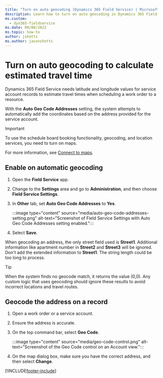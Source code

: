 ```yaml
---
title: "Turn on auto geocoding (Dynamics 365 Field Service) | MicrosoftDocs"
description: Learn how to turn on auto geocoding in Dynamics 365 Field Service
ms.custom: 
  - dyn365-fieldservice
ms.date: 09/08/2022
ms.topic: how-to
author: jshotts
ms.author: jasonshotts
---
```


# Turn on auto geocoding to calculate estimated travel time

Dynamics 365 Field Service needs latitude and longitude values for service account records to estimate travel times when scheduling a work order to a resource.
  
With the **Auto Geo Code Addresses** setting, the system attempts to automatically add the coordinates based on the address provided for the service account.  
  
> [!IMPORTANT]
> To use the schedule board booking functionality, geocoding, and location services, you need to turn on maps.  
>
> For more information, see [Connect to maps](field-service-maps-address-locations.md#connect-to-maps).  

## Enable on automatic geocoding  
  
1. Open the **Field Service** app.

1. Change to the **Settings** area and go to **Administration**, and then choose **Field Service Settings**.  
  
1. In **Other** tab, set **Auto Geo Code Addresses** to **Yes**.  

   :::image type="content" source="media/auto-geo-code-addresses-setting.png" alt-text="Screenshot of Field Service Settings with Auto Geo Code Addresses setting enabled.":::
  
1. Select **Save**.  

When geocoding an address, the only street field used is **Street1**. Additional information like apartment number in **Street2** and **Street3** will be ignored. Don't add the extended information to **Street1**. The string length could be too long to process.

> [!TIP]
> When the system finds no geocode match, it returns the value (0,0). Any custom logic that uses geocoding should ignore these results to avoid incorrect locations and travel routes.

## Geocode the address on a record  
  
1. Open a work order or a service account.  
  
2. Ensure the address is accurate.  
  
3. On the top command bar, select **Geo Code**.

   :::image type="content" source="media/geo-code-control.png" alt-text="Screenshot of the Geo Code control on an Account view.":::
  
4. On the map dialog box, make sure you have the correct address, and then select **Change**.
  
[!INCLUDE[footer-include](../includes/footer-banner.md)]
